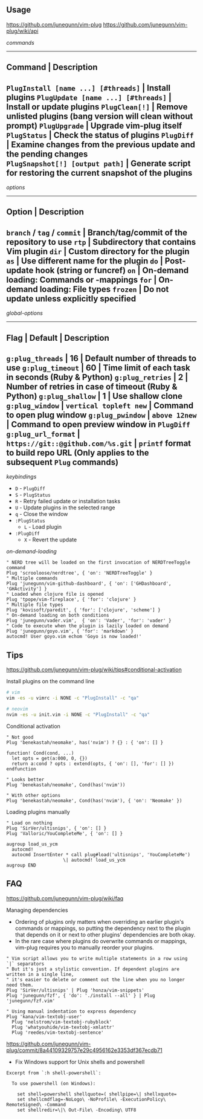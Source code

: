 ## Usage

<https://github.com/junegunn/vim-plug>
<https://github.com/junegunn/vim-plug/wiki/api>

*commands*

 --------------------------------------------------------------------------------------------------------
 Command                              | Description
 --------------------------------------------------------------------------------------------------------
  `PlugInstall [name ...] [#threads]` | Install plugins
  `PlugUpdate [name ...] [#threads]`  | Install or update plugins
  `PlugClean[!]`                      | Remove unlisted plugins (bang version will clean without prompt)
  `PlugUpgrade`                       | Upgrade vim-plug itself
  `PlugStatus`                        | Check the status of plugins
  `PlugDiff`                          | Examine changes from the previous update and the pending changes
  `PlugSnapshot[!] [output path]`     | Generate script for restoring the current snapshot of the plugins
 --------------------------------------------------------------------------------------------------------

 *options*

 ------------------------------------------------------------------------
 Option                       | Description
 ------------------------------------------------------------------------
  `branch` / `tag` / `commit` | Branch/tag/commit of the repository to use
  `rtp`                       | Subdirectory that contains Vim plugin
  `dir`                       | Custom directory for the plugin
  `as`                        | Use different name for the plugin
  `do`                        | Post-update hook (string or funcref)
  `on`                        | On-demand loading: Commands or <Plug>-mappings
  `for`                       | On-demand loading: File types
  `frozen`                    | Do not update unless explicitly specified
 ------------------------------------------------------------------------

 *global-options*

 --------------------------------------------------------------------------------------------------------------------------------------------
 Flag                 | Default                           | Description
 --------------------------------------------------------------------------------------------------------------------------------------------
  `g:plug_threads`    | 16                                | Default number of threads to use
  `g:plug_timeout`    | 60                                | Time limit of each task in seconds (Ruby & Python)
  `g:plug_retries`    | 2                                 | Number of retries in case of timeout (Ruby & Python)
  `g:plug_shallow`    | 1                                 | Use shallow clone
  `g:plug_window`     | `vertical topleft new`            | Command to open plug window
  `g:plug_pwindow`    | `above 12new`                     | Command to open preview window in  `PlugDiff`
  `g:plug_url_format` | `https://git::@github.com/%s.git` | `printf` format to build repo URL (Only applies to the subsequent `Plug` commands)
 -------------------------------------------------------------------------------------------------------------------------------------------- 

*keybindings*

 - `D` - `PlugDiff`
 - `S` - `PlugStatus`
 - `R` - Retry failed update or installation tasks
 - `U` - Update plugins in the selected range
 - `q` - Close the window
 - `:PlugStatus`
   - `L` - Load plugin
 - `:PlugDiff`
   - `X` - Revert the update

*on-demand-loading*

```vim
" NERD tree will be loaded on the first invocation of NERDTreeToggle command
Plug 'scrooloose/nerdtree', { 'on': 'NERDTreeToggle' }
" Multiple commands
Plug 'junegunn/vim-github-dashboard', { 'on': ['GHDashboard', 'GHActivity'] }
" Loaded when clojure file is opened
Plug 'tpope/vim-fireplace', { 'for': 'clojure' }
" Multiple file types
Plug 'kovisoft/paredit', { 'for': ['clojure', 'scheme'] }
" On-demand loading on both conditions
Plug 'junegunn/vader.vim',  { 'on': 'Vader', 'for': 'vader' }
" Code to execute when the plugin is lazily loaded on demand
Plug 'junegunn/goyo.vim', { 'for': 'markdown' }
autocmd! User goyo.vim echom 'Goyo is now loaded!'
```

## Tips

<https://github.com/junegunn/vim-plug/wiki/tips#conditional-activation>

Install plugins on the command line

```sh
# vim
vim -es -u vimrc -i NONE -c "PlugInstall" -c "qa"

# neovim
nvim -es -u init.vim -i NONE -c "PlugInstall" -c "qa"
```

Conditional activation

```vim
" Not good
Plug 'benekastah/neomake', has('nvim') ? {} : { 'on': [] }

function! Cond(cond, ...)
  let opts = get(a:000, 0, {})
  return a:cond ? opts : extend(opts, { 'on': [], 'for': [] })
endfunction

" Looks better
Plug 'benekastah/neomake', Cond(has('nvim'))

" With other options
Plug 'benekastah/neomake', Cond(has('nvim'), { 'on': 'Neomake' })
```

Loading plugins manually

```vim
" Load on nothing
Plug 'SirVer/ultisnips', { 'on': [] }
Plug 'Valloric/YouCompleteMe', { 'on': [] }

augroup load_us_ycm
  autocmd!
  autocmd InsertEnter * call plug#load('ultisnips', 'YouCompleteMe')
                     \| autocmd! load_us_ycm
augroup END
```

## FAQ

<https://github.com/junegunn/vim-plug/wiki/faq>

Managing dependencies

- Ordering of plugins only matters when overriding an earlier plugin's commands or mappings, so putting the dependency next to the plugin that depends on it or next to other plugins' dependencies are both okay.
- In the rare case where plugins do overwrite commands or mappings, vim-plug requires you to manually reorder your plugins.

```vim
" Vim script allows you to write multiple statements in a row using `|` separators
" But it's just a stylistic convention. If dependent plugins are written in a single line,
" it's easier to delete or comment out the line when you no longer need them.
Plug 'SirVer/ultisnips' | Plug 'honza/vim-snippets'
Plug 'junegunn/fzf', { 'do': './install --all' } | Plug 'junegunn/fzf.vim'

" Using manual indentation to express dependency
Plug 'kana/vim-textobj-user'
  Plug 'nelstrom/vim-textobj-rubyblock'
  Plug 'whatyouhide/vim-textobj-xmlattr'
  Plug 'reedes/vim-textobj-sentence'
```

<https://github.com/junegunn/vim-plug/commit/8a44109329757e29c4956162e3353df367ecdb71>

- Fix Windows support for Unix shells and powershell

```log
Excerpt from `:h shell-powershell`:

  To use powershell (on Windows):

    set shell=powershell shellquote=( shellpipe=\| shellxquote=
    set shellcmdflag=-NoLogo\ -NoProfile\ -ExecutionPolicy\ RemoteSigned\ -Command
    set shellredir=\|\ Out-File\ -Encoding\ UTF8
```
